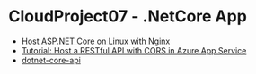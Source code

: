 # CloudProject07 - .NetCore App

* [Host ASP.NET Core on Linux with Nginx](https://docs.microsoft.com/en-us/aspnet/core/host-and-deploy/linux-nginx?view=aspnetcore-5.0)
* [Tutorial: Host a RESTful API with CORS in Azure App Service](https://docs.microsoft.com/en-gb/azure/app-service/app-service-web-tutorial-rest-api)
* [dotnet-core-api](https://github.com/Azure-Samples/dotnet-core-api)
